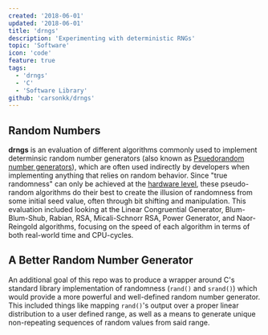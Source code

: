 ```yaml
---
created: '2018-06-01'
updated: '2018-06-01'
title: 'drngs'
description: 'Experimenting with deterministic RNGs'
topic: 'Software'
icon: 'code'
feature: true
tags:
  - 'drngs'
  - 'C'
  - 'Software Library'
github: 'carsonkk/drngs'
---
```


## Random Numbers

**drngs** is an evaluation of different algorithms commonly used to implement determinsic random number generators (also known as [Psuedorandom number generators](https://en.wikipedia.org/wiki/Pseudorandom_number_generator)), which are often used indirectly by developers when implementing anything that relies on random behavior. Since "true randomness" can only be achieved at the [hardware level](https://en.wikipedia.org/wiki/Hardware_random_number_generator), these pseudo-random algorithms do their best to create the illusion of randomness from some initial seed value, often through bit shifting and manipulation. This evaluation included looking at the Linear Congruential Generator, Blum-Blum-Shub, Rabian, RSA, Micali-Schnorr RSA, Power Generator, and Naor-Reingold algorithms, focusing on the speed of each algorithm in terms of both real-world time and CPU-cycles.

## A Better Random Number Generator

An additional goal of this repo was to produce a wrapper around C's standard library implementation of randomness (`rand()` and `srand()`) which would provide a more powerful and well-defined random number generator. This included things like mapping `rand()`'s output over a proper linear distribution to a user defined range, as well as a means to generate unique non-repeating sequences of random values from said range.
